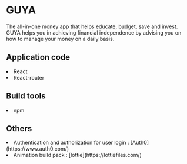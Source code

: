 # GUYA
The all-in-one money app that helps  educate, budget, save and invest.   GUYA helps you in achieving financial  independence by advising you on how to  manage your money on a daily basis.

## Application code
<li> React
<li> React-router
  
## Build tools
<li> npm

## Others
<li> Authentication and authorization for user login : [Auth0](https://www.auth0.com/)
<li> Animation build pack : [lottie](https://lottiefiles.com/)
